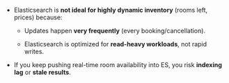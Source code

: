 
- Elasticsearch is **not ideal for highly dynamic inventory** (rooms left, prices) because:
    
    - Updates happen **very frequently** (every booking/cancellation).
        
    - Elasticsearch is optimized for **read-heavy workloads**, not rapid writes.
        
- If you keep pushing real-time room availability into ES, you risk **indexing lag** or **stale results**.
